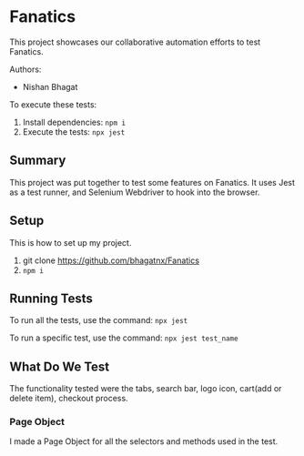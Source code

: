 # Fanatics

This project showcases our collaborative automation efforts to test
Fanatics.

Authors:

- Nishan Bhagat

To execute these tests:

1. Install dependencies: `npm i`
1. Execute the tests: `npx jest`

## Summary

This project was put together to test some features on Fanatics. It uses Jest as a test
runner, and Selenium Webdriver to hook into the browser.

## Setup

This is how to set up my project.

1. git clone https://github.com/bhagatnx/Fanatics
1. `npm i`

## Running Tests

To run all the tests, use the command: `npx jest`

To run a specific test, use the command: `npx jest test_name`

## What Do We Test

The functionality tested were the tabs, search bar, logo icon, cart(add or delete item), checkout process.

### Page Object

I made a Page Object for all the selectors and methods used in the test.